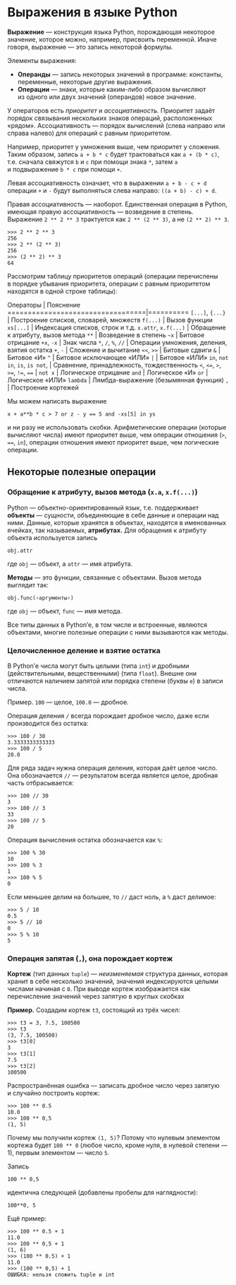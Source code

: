 Выражения в языке Python
========================

**Выражение** — конструкция языка Python, порождающая некоторое значение,
которое можно, например, присвоить переменной. Иначе говоря, выражение — это
запись некоторой формулы.

Элементы выражения:

* **Операнды** — запись некоторых значений в программе: константы, переменные,
  некоторые другие выражения.
* **Операции** — знаки, которые каким-либо образом вычисляют из одного или двух
  значений (операндов) новое значение.

У операторов есть _приоритет_ и _ассоциативность._ Приоритет задаёт порядок
связывания нескольких знаков операций, расположенных «рядом». Ассоциативность —
порядок вычислений (слева направо или справа налево) для операций с равным
приоритетом.

Например, приоритет у умножения выше, чем приоритет у сложения. Таким образом,
запись `a + b * c` будет трактоваться как `a + (b * c)`, т.е. сначала свяжутся
`b` и `c` при помощи знака `*`, затем `a` и подвыражение `b * c` при помощи `+`.

Левая ассоциативность означает, что в выражении `a + b - c + d` операции `+`
и `-` будут выполняться слева направо: `((a + b) - c) + d`.

Правая ассоциативность — наоборот. Единственная операция в Python, имеющая
правую ассоциативность — возведение в степень. Выражение `2 ** 2 ** 3`
трактуется как `2 ** (2 ** 3)`, а не `(2 ** 2) ** 3`.

    >>> 2 ** 2 ** 3
    256
    >>> 2 ** (2 ** 3)
    256
    >>> (2 ** 2) ** 3
    64

Рассмотрим таблицу приоритетов операций (операции перечислены в порядке убывания
приоритета, операции с равным приоритетом находятся в одной строке таблицы):

Операторы                         | Пояснение
==================================|==========
`[...]`, `{...}`                  | Построение списков, словарей, множеств
`f(...)`                          | Вызов функции
`xs[...]`                         | Индексация списков, строк и т.д.
`x.attr`, `x.f(...)`              | Обращение к атрибуту, вызов метода
`**`                              | Возведение в степень
`~x`                              | Битовое отрицание
`+x`, `-x`                        | Знак числа
`*`, `/`, `%`, `//`               | Операции умножения, деления, взятия остатка
`+`, `-`                          | Сложение и вычитание
`<<`, `>>`                        | Битовые сдвиги
`&`                               | Битовое «И»
`^`                               | Битовое исключающее «ИЛИ»
`|`                               | Битовое «ИЛИ»
`in`, `not in`, `is`, `is not`,   | Сравнение, принадлежность, тождественность
 `<`, `<=`, `>`, `>=`, `!=`, `==` |
`not x`                           | Логическое отрицание
`and`                             | Логическое «И»
`or`                              | Логическое «ИЛИ»
`lambda`                          | Лямбда-выражение (безымянная функция)
`,`                               | Построение кортежей


Мы можем написать выражение

    x + a**b * c > 7 or z - y == 5 and -xs[5] in ys

и ни разу не использовать скобки. Арифметические операции (которые вычисляют
числа) имеют приоритет выше, чем операции отношения (`>`, `==`, `in`),
операции отношения имеют приоритет выше, чем логические операции.

Некоторые полезные операции
---------------------------

### Обращение к атрибуту, вызов метода (`x.a`, `x.f(...)`)

Python — объектно-ориентированный язык, т.е. поддерживает **объекты** —
сущности, объединяющие в себе данные и операции над ними. Данные, которые
хранятся в объектах, находятся в именованных ячейках, так называемых,
**атрибутах.** Для обращения к атрибуту объекта используется запись

    obj.attr

где `obj` — объект, а `attr` — имя атрибута.

**Методы** — это функции, связанные с объектами. Вызов метода выглядит так:

    obj.func(‹аргументы›)

где `obj` — объект, `func` — имя метода.

Все типы данных в Python’е, в том числе и встроенные, являются объектами,
многие полезные операции с ними вызываются как методы.

### Целочисленное деление и взятие остатка

В Python’е числа могут быть целыми (типа `int`) и дробными (действительными,
вещественными) (типа `float`). Внешне они отличаются наличием запятой или
порядка степени (буквы `e`) в записи числа.

Пример. `100` — целое, `100.0` — дробное.

Операция деления `/` всегда порождает дробное число, даже если производится
без остатка:

    >>> 100 / 30
    3.3333333333333
    >>> 100 / 5
    20.0

Для ряда задач нужна операция деления, которая даёт целое число. Она
обозначается `//` — результатом всегда является целое, дробная часть
отбрасывается:

    >>> 100 // 30
    3
    >>> 100 // 3
    33
    >>> 100 // 5
    20

Операция вычисления остатка обозначается как `%`:

    >>> 100 % 30
    10
    >>> 100 % 3
    1
    >>> 100 % 5
    0

Если меньшее делим на большее, то `//` даст ноль, а `%` даст делимое:

    >>> 5 / 10
    0.5
    >>> 5 // 10
    0
    >>> 5 % 10
    5

### Операция запятая (`,`), она порождает кортеж

**Кортеж** (тип данных `tuple`) — _неизменяемая_ структура данных, которая
хранит в себе несколько значений, значения индексируются целыми числами
начиная с `0`. При выводе кортеж изображается как перечисление значений через
запятую в круглых скобках

**Пример.** Создадим кортеж `t3`, состоящий из трёх чисел:

    >>> t3 = 3, 7.5, 100500
    >>> t3
    (3, 7.5, 100500)
    >>> t3[0]
    3
    >>> t3[1]
    7.5
    >>> t3[2]
    100500

Распространённая ошибка — записать дробное число через запятую и случайно
построить кортеж:

    >>> 100 ** 0.5
    10.0
    >>> 100 ** 0,5
    (1, 5)

Почему мы получили кортеж `(1, 5)`? Потому что нулевым элементом кортежа будет
`100 ** 0` (любое число, кроме нуля, в нулевой степени — 1), первым элементом —
число `5`.

Запись

    100 ** 0,5

идентична следующей (добавлены пробелы для наглядности):

    100**0, 5

Ещё пример:

    >>> 100 ** 0.5 + 1
    11.0
    >>> 100 ** 0,5 + 1
    (1, 6)
    >>> (100 ** 0.5) + 1
    11.0
    >>> (100 ** 0,5) + 1
    ОШИБКА: нельзя сложить tuple и int
